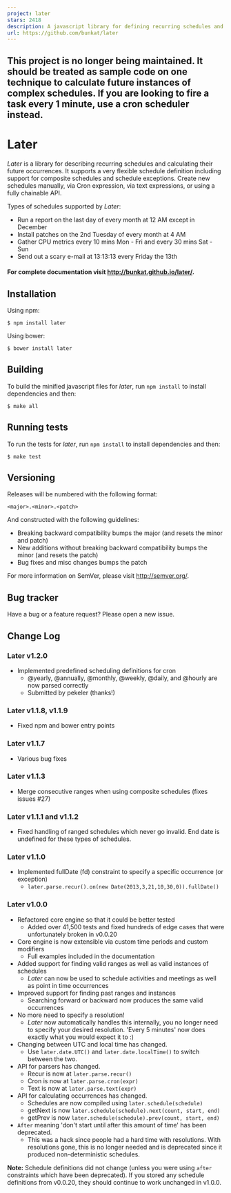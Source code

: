 ```yaml
---
project: later
stars: 2418
description: A javascript library for defining recurring schedules and calculating future (or past) occurrences for them.  Includes support for using English phrases and Cron schedules.  Works in Node and in the browser.
url: https://github.com/bunkat/later
---
```


This project is no longer being maintained. It should be treated as sample code on one technique to calculate future instances of complex schedules. If you are looking to fire a task every 1 minute, use a cron scheduler instead.
------------------------------------------------------------------------------------------------------------------------------------------------------------------------------------------------------------------------------------

Later
=====

_Later_ is a library for describing recurring schedules and calculating their future occurrences. It supports a very flexible schedule definition including support for composite schedules and schedule exceptions. Create new schedules manually, via Cron expression, via text expressions, or using a fully chainable API.

Types of schedules supported by _Later_:

-   Run a report on the last day of every month at 12 AM except in December
-   Install patches on the 2nd Tuesday of every month at 4 AM
-   Gather CPU metrics every 10 mins Mon - Fri and every 30 mins Sat - Sun
-   Send out a scary e-mail at 13:13:13 every Friday the 13th

#### For complete documentation visit http://bunkat.github.io/later/.

Installation
------------

Using npm:

```
$ npm install later
```

Using bower:

```
$ bower install later
```

Building
--------

To build the minified javascript files for _later_, run `npm install` to install dependencies and then:

```
$ make all
```

Running tests
-------------

To run the tests for _later_, run `npm install` to install dependencies and then:

```
$ make test
```

Versioning
----------

Releases will be numbered with the following format:

`<major>.<minor>.<patch>`

And constructed with the following guidelines:

-   Breaking backward compatibility bumps the major (and resets the minor and patch)
-   New additions without breaking backward compatibility bumps the minor (and resets the patch)
-   Bug fixes and misc changes bumps the patch

For more information on SemVer, please visit http://semver.org/.

Bug tracker
-----------

Have a bug or a feature request? Please open a new issue.

Change Log
----------

### Later v1.2.0

-   Implemented predefined scheduling definitions for cron
    -   @yearly, @annually, @monthly, @weekly, @daily, and @hourly are now parsed correctly
    -   Submitted by pekeler (thanks!)

### Later v1.1.8, v1.1.9

-   Fixed npm and bower entry points

### Later v1.1.7

-   Various bug fixes

### Later v1.1.3

-   Merge consecutive ranges when using composite schedules (fixes issues #27)

### Later v1.1.1 and v1.1.2

-   Fixed handling of ranged schedules which never go invalid. End date is undefined for these types of schedules.

### Later v1.1.0

-   Implemented fullDate (fd) constraint to specify a specific occurrence (or exception)
    -   `later.parse.recur().on(new Date(2013,3,21,10,30,0)).fullDate()`

### Later v1.0.0

-   Refactored core engine so that it could be better tested
    -   Added over 41,500 tests and fixed hundreds of edge cases that were unfortunately broken in v0.0.20
-   Core engine is now extensible via custom time periods and custom modifiers
    -   Full examples included in the documentation
-   Added support for finding valid ranges as well as valid instances of schedules
    -   _Later_ can now be used to schedule activities and meetings as well as point in time occurrences
-   Improved support for finding past ranges and instances
    -   Searching forward or backward now produces the same valid occurrences
-   No more need to specify a resolution!
    -   _Later_ now automatically handles this internally, you no longer need to specify your desired resolution. 'Every 5 minutes' now does exactly what you would expect it to :)
-   Changing between UTC and local time has changed.
    -   Use `later.date.UTC()` and `later.date.localTime()` to switch between the two.
-   API for parsers has changed.
    -   Recur is now at `later.parse.recur()`
    -   Cron is now at `later.parse.cron(expr)`
    -   Text is now at `later.parse.text(expr)`
-   API for calculating occurrences has changed.
    -   Schedules are now compiled using `later.schedule(schedule)`
    -   getNext is now `later.schedule(schedule).next(count, start, end)`
    -   getPrev is now `later.schedule(schedule).prev(count, start, end)`
-   `After` meaning 'don't start until after this amount of time' has been deprecated.
    -   This was a hack since people had a hard time with resolutions. With resolutions gone, this is no longer needed and is deprecated since it produced non-deterministic schedules.

**Note:** Schedule definitions did not change (unless you were using `after` constraints which have been deprecated). If you stored any schedule definitions from v0.0.20, they should continue to work unchanged in v1.0.0.
